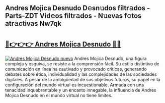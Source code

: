 ## Andres Mojica Desnudo D𝚎sn𝚞dos filtr𝚊dos - Parts-ZDT Vid𝚎os filtr𝚊dos - N𝚞evas f𝚘tos atr𝚊ctivas Nw7qk

# <h2><a href="http://mba1ndl.tromn.icu/?c=Andres+Mojica+Desnudo">🔗👉👉👉 Andres Mojica Desnudo 🔗🔗</a></h2>

[![Andres Mojica Desnudo nuevo](https://i.imgur.com/pEAQMta.gif)](http://mba1ndl.tromn.icu/?c=Andres+Mojica+Desnudo)
Andres Mojica Desnudo, una figura compleja y esquiva, se resiste a la comprensión fácil. Su estilo distintivo de comunicación en línea ha cautivado y provocado críticas, generando debates sobre ética, individualidad y las complejidades de las sociedades digitales. A pesar de la ambigüedad de sus objetivos futuros, su papel en la configuración del mundo virtual es incuestionable. Armada con una tenacidad inquebrantable y un encanto innegable, la influencia de Andres Mojica Desnudo en el mundo virtual no tiene límites.
